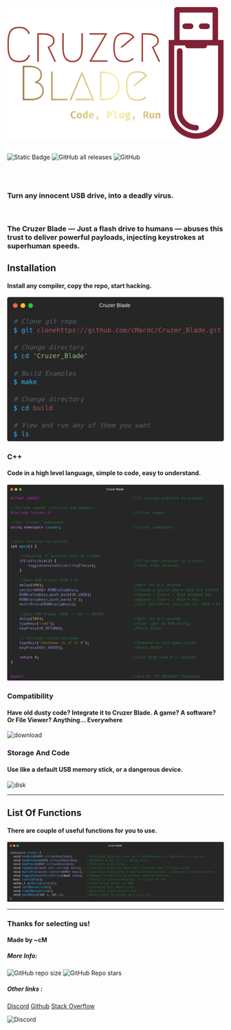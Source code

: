 <img src='assets/logo.png' alt='Logo'>


<br>
<br>

![Static Badge](https://img.shields.io/badge/Language-C++(WIN32)-blue) 
![GitHub all releases](https://img.shields.io/github/downloads/cMardc/Cruzer_Blade/total)
![GitHub](https://img.shields.io/github/license/cMardc/Cruzer_Blade)

<br>
<br>
<h3>Turn any innocent USB drive, into a deadly virus.</h3>

<br>

<h3>
The Cruzer Blade — Just a  flash drive to humans — abuses this trust to deliver powerful payloads, injecting keystrokes at superhuman speeds.
</h3>

<h2>Installation</h2>
<h4>Install any compiler, copy the repo, start hacking.</h4>
<img src='assets/installation.png' alt='Installation'>

<br>
<h3>C++</h3>
<h4>Code in a high level language, simple to code, easy to understand.</h4>
<img src='assets/shut_down_example.png' alt='Example'>

<h3>Compatibility</h3>
<h4>Have old dusty code? Integrate it to Cruzer Blade. A game? A software? Or File Viewer? Anything... Everywhere</h4>

![download](https://github.com/cMardc/Cruzer_Blade/assets/130239955/c96ce355-440d-4070-b8dd-3da20d87c186)


<h3>Storage And Code</h3>
<h4>Use like a default USB memory stick, or a dangerous device.</h4>

![disk](https://github.com/cMardc/Cruzer_Blade/assets/130239955/601c23a5-53a8-4cec-96ad-12229225545c)


<hr>

<h2>List Of Functions</h2>
<h4>There are couple of useful functions for you to use.</h4>
<img src='assets/functions.png' alt='Functions'>

<hr>
<h3>Thanks for selecting us!</h3>
<h4>Made by ~cM</h4>
<h5>More Info: </h5>

![GitHub repo size](https://img.shields.io/github/repo-size/cMardc/Cruzer_Blade)
![GitHub Repo stars](https://img.shields.io/github/stars/cMardc/Cruzer_Blade)



<h5>Other links : </h5>
<a href="https://discord.gg/5W4XtHkc6g">Discord</a>
<a href="https://github.com/cMardc">Github</a>
<a href="https://stackoverflow.com/users/21458468/merd-ceferzade">Stack Overflow</a>


![Discord](https://img.shields.io/discord/1051030547402588170)
